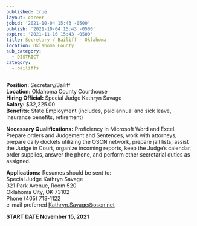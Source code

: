 ```yaml
---
published: true
layout: career
jobid: '2021-10-04 15:43 -0500'
publish: '2021-10-04 15:43 -0500'
expire: '2021-11-16 15:43 -0500'
title: Secretary / Bailiff - Oklahoma
location: Oklahoma County
sub_category:
  - DISTRICT
category:
  - bailiffs
---
```

**Position:** Secretary/Bailiff  
**Location:** Oklahoma County Courthouse  			
**Hiring Official:** Special Judge Kathryn Savage  
**Salary:** $32,225.00  
**Benefits:** State Employment (includes, paid annual and sick leave, insurance benefits, retirement)

**Necessary Qualifications:** Proficiency in Microsoft Word and Excel.  Prepare orders and Judgement and Sentences, work with attorneys, prepare daily dockets utilizing the OSCN network,  prepare jail lists, assist the Judge in Court, organize incoming reports, keep the Judge’s calendar, order supplies, answer the phone, and perform other secretarial duties as assigned.
					

**Applications:** Resumes should be sent to:  
Special Judge Kathryn Savage  
321 Park Avenue, Room 520  
Oklahoma City, OK  73102  
Phone (405) 713-1122  
e-mail preferred [Kathryn.Savage@oscn.net](mailto:Kathryn.Savage@oscn.net)  

**START DATE November 15, 2021**
